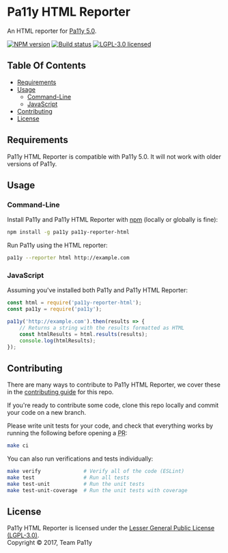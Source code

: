 
# Pa11y HTML Reporter

An HTML reporter for [Pa11y 5.0](https://github.com/pa11y/pa11y).

[![NPM version][shield-npm]][info-npm]
[![Build status][shield-build]][info-build]
[![LGPL-3.0 licensed][shield-license]][info-license]


## Table Of Contents

- [Requirements](#requirements)
- [Usage](#usage)
  - [Command-Line](#command-line)
  - [JavaScript](#javascript)
- [Contributing](#contributing)
- [License](#license)


## Requirements

Pa11y HTML Reporter is compatible with Pa11y 5.0. It will not work with older versions of Pa11y.


## Usage

### Command-Line

Install Pa11y and Pa11y HTML Reporter with [npm](https://www.npmjs.com/) (locally or globally is fine):

```sh
npm install -g pa11y pa11y-reporter-html
```

Run Pa11y using the HTML reporter:

```sh
pa11y --reporter html http://example.com
```

### JavaScript

Assuming you've installed both Pa11y and Pa11y HTML Reporter:

```js
const html = require('pa11y-reporter-html');
const pa11y = require('pa11y');

pa11y('http://example.com').then(results => {
    // Returns a string with the results formatted as HTML
    const htmlResults = html.results(results);
    console.log(htmlResults);
});
```


## Contributing

There are many ways to contribute to Pa11y HTML Reporter, we cover these in the [contributing guide](CONTRIBUTING.md) for this repo.

If you're ready to contribute some code, clone this repo locally and commit your code on a new branch.

Please write unit tests for your code, and check that everything works by running the following before opening a <abbr title="pull request">PR</abbr>:

```sh
make ci
```

You can also run verifications and tests individually:

```sh
make verify              # Verify all of the code (ESLint)
make test                # Run all tests
make test-unit           # Run the unit tests
make test-unit-coverage  # Run the unit tests with coverage
```


## License

Pa11y HTML Reporter is licensed under the [Lesser General Public License (LGPL-3.0)][info-license].<br/>
Copyright &copy; 2017, Team Pa11y


[info-license]: LICENSE
[info-npm]: https://www.npmjs.com/package/pa11y
[info-build]: https://travis-ci.org/pa11y/pa11y
[shield-license]: https://img.shields.io/badge/license-LGPL%203.0-blue.svg
[shield-npm]: https://img.shields.io/npm/v/pa11y-reporter-html.svg
[shield-build]: https://img.shields.io/travis/pa11y/pa11y-reporter-html/master.svg
